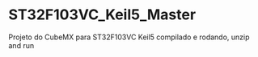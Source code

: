 # ST32F103VC_Keil5_Master
Projeto do CubeMX para ST32F103VC Keil5 compilado e rodando, unzip and run
